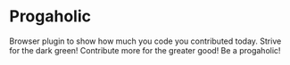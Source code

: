 
# Progaholic

Browser plugin to show how much you code you contributed today. Strive for the dark green! Contribute more for the greater good! Be a progaholic!
